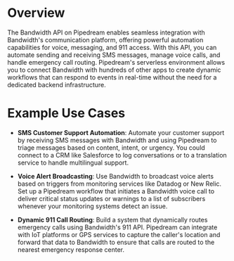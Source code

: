# Overview

The Bandwidth API on Pipedream enables seamless integration with Bandwidth's communication platform, offering powerful automation capabilities for voice, messaging, and 911 access. With this API, you can automate sending and receiving SMS messages, manage voice calls, and handle emergency call routing. Pipedream's serverless environment allows you to connect Bandwidth with hundreds of other apps to create dynamic workflows that can respond to events in real-time without the need for a dedicated backend infrastructure.

# Example Use Cases

- **SMS Customer Support Automation**: Automate your customer support by receiving SMS messages with Bandwidth and using Pipedream to triage messages based on content, intent, or urgency. You could connect to a CRM like Salesforce to log conversations or to a translation service to handle multilingual support.

- **Voice Alert Broadcasting**: Use Bandwidth to broadcast voice alerts based on triggers from monitoring services like Datadog or New Relic. Set up a Pipedream workflow that initiates a Bandwidth voice call to deliver critical status updates or warnings to a list of subscribers whenever your monitoring systems detect an issue.

- **Dynamic 911 Call Routing**: Build a system that dynamically routes emergency calls using Bandwidth's 911 API. Pipedream can integrate with IoT platforms or GPS services to capture the caller's location and forward that data to Bandwidth to ensure that calls are routed to the nearest emergency response center.
